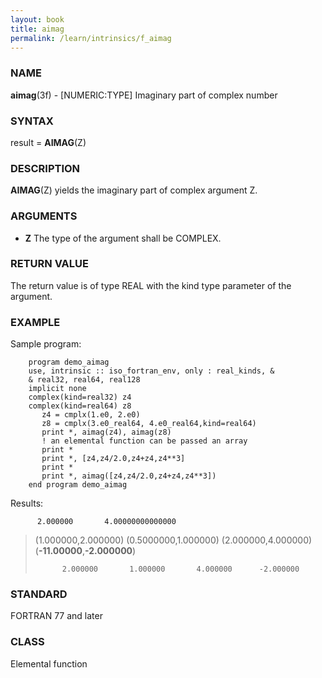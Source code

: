 ```yaml
---
layout: book
title: aimag
permalink: /learn/intrinsics/f_aimag
---
```

### NAME

**aimag**(3f) - \[NUMERIC:TYPE\] Imaginary part of
complex number

### SYNTAX

result = **AIMAG**(Z)

### DESCRIPTION

**AIMAG**(Z) yields the imaginary part of complex argument Z.

### ARGUMENTS

  - **Z**
    The type of the argument shall be COMPLEX.

### RETURN VALUE

The return value is of type REAL with the kind type parameter of the
argument.

### EXAMPLE

Sample program:

```
    program demo_aimag
    use, intrinsic :: iso_fortran_env, only : real_kinds, &
    & real32, real64, real128
    implicit none
    complex(kind=real32) z4
    complex(kind=real64) z8
       z4 = cmplx(1.e0, 2.e0)
       z8 = cmplx(3.e0_real64, 4.e0_real64,kind=real64)
       print *, aimag(z4), aimag(z8)
       ! an elemental function can be passed an array
       print *
       print *, [z4,z4/2.0,z4+z4,z4**3]
       print *
       print *, aimag([z4,z4/2.0,z4+z4,z4**3])
    end program demo_aimag
```

Results:

```
      2.000000       4.00000000000000
```

> (1.000000,2.000000) (0.5000000,1.000000) (2.000000,4.000000)
> (**-11.00000**,**-2.000000**)
>
> ```
>       2.000000       1.000000       4.000000      -2.000000
> ```

### STANDARD

FORTRAN 77 and later

### CLASS

Elemental function
